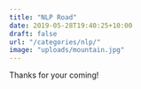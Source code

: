 ```yaml
---
title: "NLP Road"
date: 2019-05-28T19:40:25+10:00
draft: false
url: "/categories/nlp/"
image: "uploads/mountain.jpg"
---
```

Thanks for your coming!

